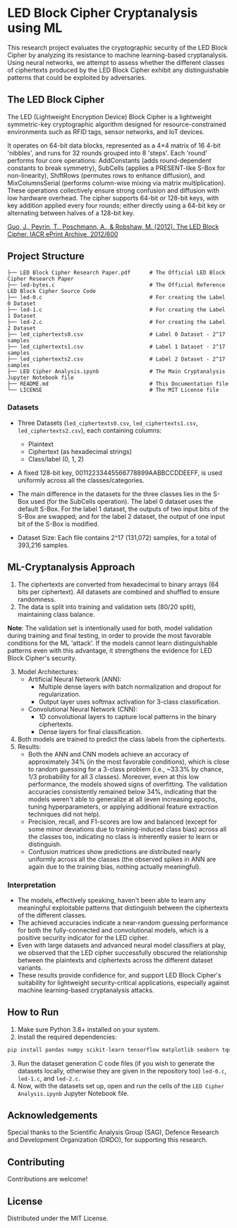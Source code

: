 # LED Block Cipher Cryptanalysis using ML
 
This research project evaluates the cryptographic security of the LED Block Cipher by analyzing its resistance to machine learning-based cryptanalysis. 
Using neural networks, we attempt to assess whether the different classes of ciphertexts produced by the LED Block Cipher exhibit any distinguishable patterns that could be exploited by adversaries.
 
## The LED Block Cipher

The LED (Lightweight Encryption Device) Block Cipher is a lightweight symmetric-key cryptographic algorithm designed for resource-constrained environments such as RFID tags, sensor networks, and IoT devices.

It operates on 64-bit data blocks, represented as a 4×4 matrix of 16 4-bit 'nibbles', and runs for 32 rounds grouped into 8 'steps'. Each 'round' performs four core operations: AddConstants (adds round-dependent constants to break symmetry), SubCells (applies a PRESENT-like S-Box for non-linearity), ShiftRows (permutes rows to enhance diffusion), and MixColumnsSerial (performs column-wise mixing via matrix multiplication). These operations collectively ensure strong confusion and diffusion with low hardware overhead. The cipher supports 64-bit or 128-bit keys, with key addition applied every four rounds; either directly using a 64-bit key or alternating between halves of a 128-bit key.
 
[Guo, J., Peyrin, T., Poschmann, A., & Robshaw, M. (2012). The LED Block Cipher. IACR ePrint Archive, 2012/600](https://eprint.iacr.org/2012/600.pdf)

## Project Structure

```
├── LED Block Cipher Research Paper.pdf      # The Official LED Block Cipher Research Paper
├── led-bytes.c                              # The Official Reference LED Block Cipher Source Code
├── led-0.c                                  # For creating the Label 0 Dataset
├── led-1.c                                  # For creating the Label 1 Dataset
├── led-2.c                                  # For creating the Label 2 Dataset
├── led_ciphertexts0.csv                     # Label 0 Dataset - 2^17 samples
├── led_ciphertexts1.csv                     # Label 1 Dataset - 2^17 samples
├── led_ciphertexts2.csv                     # Label 2 Dataset - 2^17 samples
├── LED Cipher Analysis.ipynb                # The Main Cryptanalysis Jupyter Notebook file
├── README.md                                # This Documentation file
└── LICENSE                                  # The MIT License file
```

### Datasets

- Three Datasets (`led_ciphertexts0.csv`, `led_ciphertexts1.csv`, `led_ciphertexts2.csv`), each containing columns:
  - Plaintext
  - Ciphertext (as hexadecimal strings)
  - Class/label (0, 1, 2) 

- A fixed 128-bit key, 00112233445566778899AABBCCDDEEFF, is used uniformly across all the classes/categories.
- The main difference in the datasets for the three classes lies in the S-Box used (for the SubCells operation). The label 0 dataset uses the default S-Box. For the label 1 dataset, the outputs of two input bits of the S-Box are swapped; and for the label 2 dataset, the output of one input bit of the S-Box is modified. 

- Dataset Size: Each file contains 2^17 (131,072) samples, for a total of 393,216 samples.

## ML-Cryptanalysis Approach

1. The ciphertexts are converted from hexadecimal to binary arrays (64 bits per ciphertext). All datasets are combined and shuffled to ensure randomness.
2. The data is split into training and validation sets (80/20 split), maintaining class balance.

**Note**: The validation set is intentionally used for both, model validation during training and final testing, in order to provide the most favorable conditions for the ML 'attack'. If the models cannot learn distinguishable patterns even with this advantage, it strengthens the evidence for LED Block Cipher's security.

3. Model Architectures:
   - Artificial Neural Network (ANN):
     - Multiple dense layers with batch normalization and dropout for regularization.
     - Output layer uses softmax activation for 3-class classification.
   - Convolutional Neural Network (CNN):
     - 1D convolutional layers to capture local patterns in the binary ciphertexts.
     - Dense layers for final classification.
4. Both models are trained to predict the class labels from the ciphertexts.
5. Results:
   - Both the ANN and CNN models achieve an accuracy of approximately 34% (in the most favorable conditions), which is close to random guessing for a 3-class problem (i.e., ~33.3% by chance, 1/3 probability for all 3 classes). Moreover, even at this low performance, the models showed signs of overfitting. The validation accuracies consistently remained below 34%, indicating that the models weren't able to generalize at all (even increasing epochs, tuning hyperparameters, or applying additional feature extraction techniques did not help). 
   - Precision, recall, and F1-scores are low and balanced (except for some minor deviations due to training-induced class bias) across all the classes too, indicating no class is inherently easier to learn or distinguish.  
   - Confusion matrices show predictions are distributed nearly uniformly across all the classes (the observed spikes in ANN are again due to the training bias, nothing actually meaningful).       
 
### Interpretation
 
- The models, effectively speaking, haven't been able to learn any meaningful exploitable patterns that distinguish between the ciphertexts of the different classes.
- The achieved accuracies indicate a near-random guessing performance for both the fully-connected and convolutional models, which is a positive security indicator for the LED cipher.
- Even with large datasets and advanced neural model classifiers at play, we observed that the LED cipher successfully obscured the relationship between the plaintexts and ciphertexts across the different dataset variants.
- These results provide confidence for, and support LED Block Cipher's suitability for lightweight security-critical applications, especially against machine learning-based cryptanalysis attacks.

## How to Run

1. Make sure Python 3.8+ installed on your system. 
2. Install the required dependencies:
```python
pip install pandas numpy scikit-learn tensorflow matplotlib seaborn tqdm
```
3. Run the dataset generation C code files (if you wish to generate the datasets locally, otherwise they are given in the repository too) `led-0.c`, `led-1.c`, and `led-2.c`.
4. Now, with the datasets set up, open and run the cells of the `LED Cipher Analysis.ipynb` Jupyter Notebook file.

## Acknowledgements

Special thanks to the Scientific Analysis Group (SAG), Defence Research and Development Organization (DRDO), for supporting this research.

## Contributing

Contributions are welcome!

## License

Distributed under the MIT License. 
    
